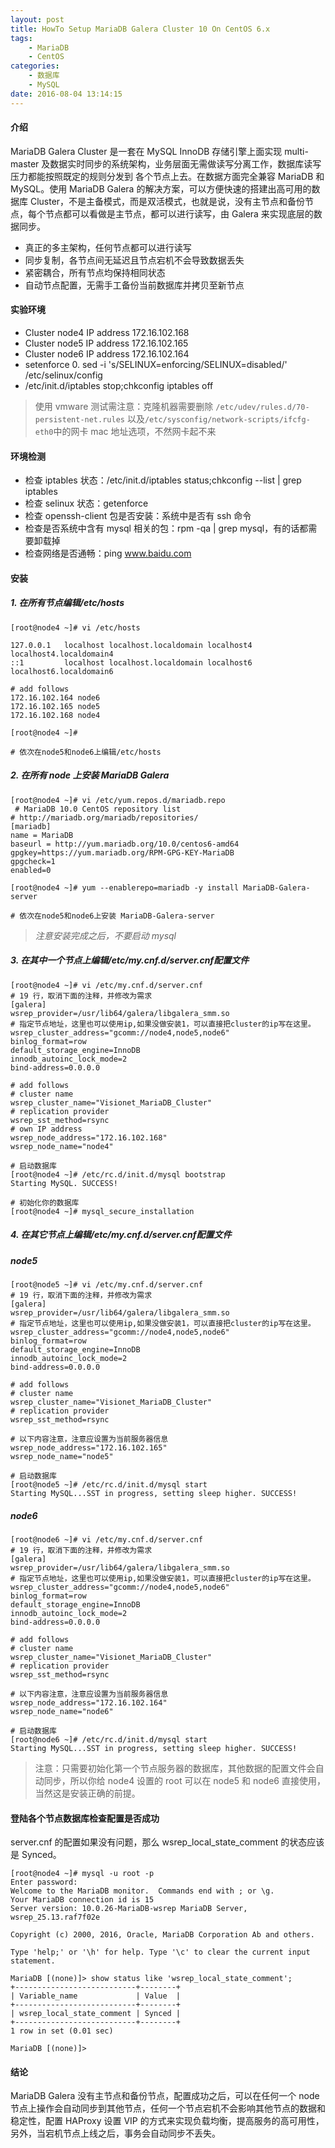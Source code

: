 ```yaml
---
layout: post
title: HowTo Setup MariaDB Galera Cluster 10 On CentOS 6.x
tags: 
    - MariaDB
    - CentOS
categories: 
    - 数据库
    - MySQL
date: 2016-08-04 13:14:15
---
```


#### 介绍

<p>
MariaDB Galera Cluster 是一套在 MySQL InnoDB 存储引擎上面实现 multi-master 及数据实时同步的系统架构，业务层面无需做读写分离工作，数据库读写压力都能按照既定的规则分发到 各个节点上去。在数据方面完全兼容 MariaDB 和 MySQL。使用 MariaDB Galera 的解决方案，可以方便快速的搭建出高可用的数据库 Cluster，不是主备模式，而是双活模式，也就是说，没有主节点和备份节点，每个节点都可以看做是主节点，都可以进行读写，由 Galera 来实现底层的数据同步。
</p>

* 真正的多主架构，任何节点都可以进行读写
* 同步复制，各节点间无延迟且节点宕机不会导致数据丢失
* 紧密耦合，所有节点均保持相同状态
* 自动节点配置，无需手工备份当前数据库并拷贝至新节点

#### 实验环境

* Cluster node4 IP address 172.16.102.168
* Cluster node5 IP address 172.16.102.165
* Cluster node6 IP address 172.16.102.164
* setenforce 0. sed -i 's/SELINUX=enforcing/SELINUX=disabled/' /etc/selinux/config
* /etc/init.d/iptables stop;chkconfig iptables off

> 使用 vmware 测试需注意：克隆机器需要删除 <code>/etc/udev/rules.d/70-persistent-net.rules</code> 以及<code>/etc/sysconfig/network-scripts/ifcfg-eth0</code>中的网卡 mac 地址选项，不然网卡起不来

#### 环境检测

* 检查 iptables 状态：/etc/init.d/iptables status;chkconfig --list | grep iptables
* 检查 selinux 状态：getenforce
* 检查 openssh-client 包是否安装：系统中是否有 ssh 命令
* 检查是否系统中含有 mysql 相关的包：rpm -qa | grep mysql，有的话都需要卸载掉
* 检查网络是否通畅：ping www.baidu.com

#### 安装

##### 1. 在所有节点编辑/etc/hosts

```
[root@node4 ~]# vi /etc/hosts

127.0.0.1   localhost localhost.localdomain localhost4 localhost4.localdomain4
::1         localhost localhost.localdomain localhost6 localhost6.localdomain6

# add follows
172.16.102.164 node6
172.16.102.165 node5
172.16.102.168 node4

[root@node4 ~]#

# 依次在node5和node6上编辑/etc/hosts
```

##### 2. 在所有 node 上安装 MariaDB Galera

```
[root@node4 ~]# vi /etc/yum.repos.d/mariadb.repo
 # MariaDB 10.0 CentOS repository list
# http://mariadb.org/mariadb/repositories/
[mariadb]
name = MariaDB
baseurl = http://yum.mariadb.org/10.0/centos6-amd64
gpgkey=https://yum.mariadb.org/RPM-GPG-KEY-MariaDB
gpgcheck=1
enabled=0

[root@node4 ~]# yum --enablerepo=mariadb -y install MariaDB-Galera-server

# 依次在node5和node6上安装 MariaDB-Galera-server
```

> <i>注意安装完成之后，不要启动 mysql</i>

##### 3. 在其中一个节点上编辑/etc/my.cnf.d/server.cnf配置文件

```
[root@node4 ~]# vi /etc/my.cnf.d/server.cnf
# 19 行，取消下面的注释，并修改为需求
[galera]
wsrep_provider=/usr/lib64/galera/libgalera_smm.so
# 指定节点地址，这里也可以使用ip,如果没做安装1，可以直接把cluster的ip写在这里。
wsrep_cluster_address="gcomm://node4,node5,node6"
binlog_format=row
default_storage_engine=InnoDB
innodb_autoinc_lock_mode=2
bind-address=0.0.0.0

# add follows
# cluster name
wsrep_cluster_name="Visionet_MariaDB_Cluster"
# replication provider
wsrep_sst_method=rsync
# own IP address
wsrep_node_address="172.16.102.168"
wsrep_node_name="node4"

# 启动数据库
[root@node4 ~]# /etc/rc.d/init.d/mysql bootstrap
Starting MySQL. SUCCESS!

# 初始化你的数据库
[root@node4 ~]# mysql_secure_installation
```

##### 4. 在其它节点上编辑/etc/my.cnf.d/server.cnf配置文件

##### node5

```
[root@node5 ~]# vi /etc/my.cnf.d/server.cnf
# 19 行，取消下面的注释，并修改为需求
[galera]
wsrep_provider=/usr/lib64/galera/libgalera_smm.so
# 指定节点地址，这里也可以使用ip,如果没做安装1，可以直接把cluster的ip写在这里。
wsrep_cluster_address="gcomm://node4,node5,node6"
binlog_format=row
default_storage_engine=InnoDB
innodb_autoinc_lock_mode=2
bind-address=0.0.0.0

# add follows
# cluster name
wsrep_cluster_name="Visionet_MariaDB_Cluster"
# replication provider
wsrep_sst_method=rsync

# 以下内容注意，注意应设置为当前服务器信息
wsrep_node_address="172.16.102.165"
wsrep_node_name="node5"

# 启动数据库
[root@node5 ~]# /etc/rc.d/init.d/mysql start
Starting MySQL...SST in progress, setting sleep higher. SUCCESS!
```

##### node6

```
[root@node6 ~]# vi /etc/my.cnf.d/server.cnf
# 19 行，取消下面的注释，并修改为需求
[galera]
wsrep_provider=/usr/lib64/galera/libgalera_smm.so
# 指定节点地址，这里也可以使用ip,如果没做安装1，可以直接把cluster的ip写在这里。
wsrep_cluster_address="gcomm://node4,node5,node6"
binlog_format=row
default_storage_engine=InnoDB
innodb_autoinc_lock_mode=2
bind-address=0.0.0.0

# add follows
# cluster name
wsrep_cluster_name="Visionet_MariaDB_Cluster"
# replication provider
wsrep_sst_method=rsync

# 以下内容注意，注意应设置为当前服务器信息
wsrep_node_address="172.16.102.164"
wsrep_node_name="node6"

# 启动数据库
[root@node6 ~]# /etc/rc.d/init.d/mysql start
Starting MySQL...SST in progress, setting sleep higher. SUCCESS!
```

> 注意：只需要初始化第一个节点服务器的数据库，其他数据的配置文件会自动同步，所以你给 node4 设置的 root 可以在 node5 和 node6 直接使用，当然这是安装正确的前提。

#### 登陆各个节点数据库检查配置是否成功

server.cnf 的配置如果没有问题，那么 wsrep\_local\_state_comment 的状态应该是 Synced。

```
[root@node4 ~]# mysql -u root -p
Enter password:
Welcome to the MariaDB monitor.  Commands end with ; or \g.
Your MariaDB connection id is 15
Server version: 10.0.26-MariaDB-wsrep MariaDB Server, wsrep_25.13.raf7f02e

Copyright (c) 2000, 2016, Oracle, MariaDB Corporation Ab and others.

Type 'help;' or '\h' for help. Type '\c' to clear the current input statement.

MariaDB [(none)]> show status like 'wsrep_local_state_comment';
+---------------------------+--------+
| Variable_name             | Value  |
+---------------------------+--------+
| wsrep_local_state_comment | Synced |
+---------------------------+--------+
1 row in set (0.01 sec)

MariaDB [(none)]>
```

#### 结论

MariaDB Galera 没有主节点和备份节点，配置成功之后，可以在任何一个 node 节点上操作会自动同步到其他节点，任何一个节点宕机不会影响其他节点的数据和稳定性，配置 HAProxy 设置 VIP 的方式来实现负载均衡，提高服务的高可用性，另外，当宕机节点上线之后，事务会自动同步不丢失。
